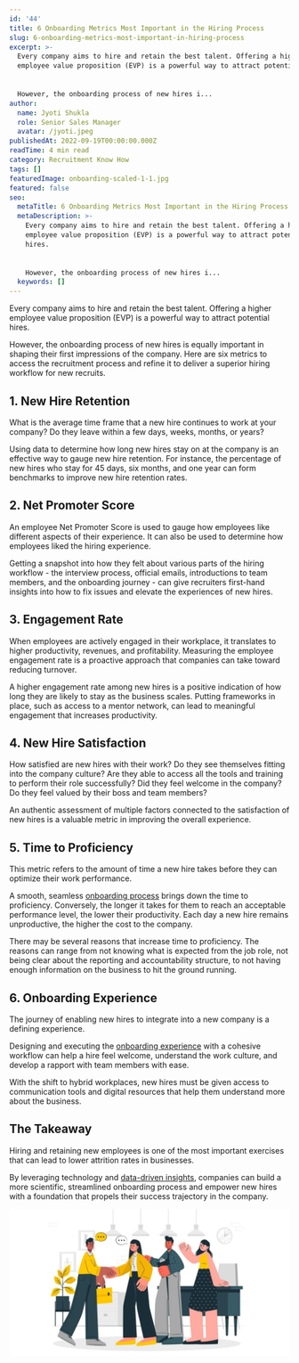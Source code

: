 ```yaml
---
id: '44'
title: 6 Onboarding Metrics Most Important in the Hiring Process
slug: 6-onboarding-metrics-most-important-in-hiring-process
excerpt: >-
  Every company aims to hire and retain the best talent. Offering a higher
  employee value proposition (EVP) is a powerful way to attract potential hires.


  However, the onboarding process of new hires i...
author:
  name: Jyoti Shukla
  role: Senior Sales Manager
  avatar: /jyoti.jpeg
publishedAt: 2022-09-19T00:00:00.000Z
readTime: 4 min read
category: Recruitment Know How
tags: []
featuredImage: onboarding-scaled-1-1.jpg
featured: false
seo:
  metaTitle: 6 Onboarding Metrics Most Important in the Hiring Process
  metaDescription: >-
    Every company aims to hire and retain the best talent. Offering a higher
    employee value proposition (EVP) is a powerful way to attract potential
    hires.


    However, the onboarding process of new hires i...
  keywords: []
---
```


Every company aims to hire and retain the best talent. Offering a higher employee value proposition (EVP) is a powerful way to attract potential hires.

However, the onboarding process of new hires is equally important in shaping their first impressions of the company. Here are six metrics to access the recruitment process and refine it to deliver a superior hiring workflow for new recruits.  

<!--more-->

## **1\. New Hire Retention**

What is the average time frame that a new hire continues to work at your company? Do they leave within a few days, weeks, months, or years?

Using data to determine how long new hires stay on at the company is an effective way to gauge new hire retention. For instance, the percentage of new hires who stay for 45 days, six months, and one year can form benchmarks to improve new hire retention rates. 

## **2\. Net Promoter Score** 

An employee Net Promoter Score is used to gauge how employees like different aspects of their experience. It can also be used to determine how employees liked the hiring experience.

Getting a snapshot into how they felt about various parts of the hiring workflow - the interview process, official emails, introductions to team members, and the onboarding journey - can give recruiters first-hand insights into how to fix issues and elevate the experiences of new hires. 

## **3\. Engagement Rate** 

When employees are actively engaged in their workplace, it translates to higher productivity, revenues, and profitability. Measuring the employee engagement rate is a proactive approach that companies can take toward reducing turnover.

A higher engagement rate among new hires is a positive indication of how long they are likely to stay as the business scales. Putting frameworks in place, such as access to a mentor network, can lead to meaningful engagement that increases productivity. 

## **4\. New Hire Satisfaction** 

How satisfied are new hires with their work? Do they see themselves fitting into the company culture? Are they able to access all the tools and training to perform their role successfully? Did they feel welcome in the company? Do they feel valued by their boss and team members?

An authentic assessment of multiple factors connected to the satisfaction of new hires is a valuable metric in improving the overall experience. 

## **5\. Time to Proficiency** 

This metric refers to the amount of time a new hire takes before they can optimize their work performance.

A smooth, seamless [onboarding process](https://www.thetalentpool.ai/blogs/6-onboarding-metrics-most-important-in-hiring-process/) brings down the time to proficiency. Conversely, the longer it takes for them to reach an acceptable performance level, the lower their productivity. Each day a new hire remains unproductive, the higher the cost to the company.

There may be several reasons that increase time to proficiency. The reasons can range from not knowing what is expected from the job role, not being clear about the reporting and accountability structure, to not having enough information on the business to hit the ground running. 

## **6\. Onboarding Experience**

The journey of enabling new hires to integrate into a new company is a defining experience.

Designing and executing the [onboarding experience](https://www.thetalentpool.ai/blogs/how-do-you-start-onboarding-more-candidate/) with a cohesive workflow can help a hire feel welcome, understand the work culture, and develop a rapport with team members with ease.

With the shift to hybrid workplaces, new hires must be given access to communication tools and digital resources that help them understand more about the business.  

## **The Takeaway** 

Hiring and retaining new employees is one of the most important exercises that can lead to lower attrition rates in businesses.

By leveraging technology and [data-driven insights](https://www.thetalentpool.ai/recruitment-management-software-benefits/), companies can build a more scientific, streamlined onboarding process and empower new hires with a foundation that propels their success trajectory in the company.

![onboarding](images/onboarding-scaled-1-1-1024x536.jpg)
